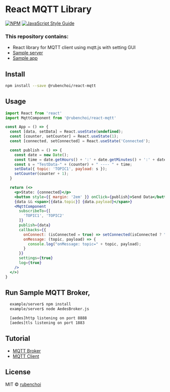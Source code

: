 # React MQTT Library

[![NPM](https://img.shields.io/npm/v/mqtt-client-react.svg)](https://www.npmjs.com/package/@rubenchoi/react-mqtt) [![JavaScript Style Guide](https://img.shields.io/badge/code_style-standard-brightgreen.svg)](https://standardjs.com)

### This repository contains:
- React library for MQTT client using mqtt.js with setting GUI
- [Sample server](/example/server)
- [Sample app](/example)



## Install

```bash
npm install --save @rubenchoi/react-mqtt
```


## Usage

```jsx
import React from 'react'
import MqttComponent from '@rubenchoi/react-mqtt'

const App = () => {
  const [data, setData] = React.useState(undefined);
  const [counter, setCounter] = React.useState(1);
  const [connected, setConnected] = React.useState('Connected');

  const publish = () => {
    const date = new Date();
    const time = date.getHours() + ':' + date.getMinutes() + ':' + date.getSeconds();
    const s = "TestData-" + (counter) + " ---- " + time;
    setData({ topic: 'TOPIC1', payload: s });
    setCounter(counter + 1);
  }

  return (<>
    <p>State: {connected}</p>
    <button style={{ margin: '2em' }} onClick={publish}>Send Data</button>
    {data && <span>[{data.topic}] {data.payload}</span>}
    <MqttComponent
      subscribeTo={[
        'TOPIC1', 'TOPIC2'
      ]}
      publish={data}
      callbacks={{
        onConnect: (isConnected = true) => setConnected(isConnected ? "Connected" : "Disconnected"),
        onMessage: (topic, payload) => {
          console.log("onMessage: topic=" + topic, payload);
        }
      }}
      settings={true}
      log={true}
    />
  </>)
}
```


## Run Sample MQTT Broker, 
```bash
  example/server$ npm install
  example/server$ node AedesBroker.js

  [aedes]http listening on port 8888
  [aedes]tls listening on port 1883
```


## Tutorial

- [MQTT Broker](https://rubenchoi.tistory.com/22)
- [MQTT Client](https://rubenchoi.tistory.com/24)


## License

MIT © [rubenchoi](https://github.com/rubenchoi)
